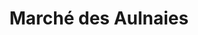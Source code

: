 ---
title: "Marché des Aulnaies"
url: /st-roch-des-aulnaies/marche-des-aulnaies/
shop: convenience
---